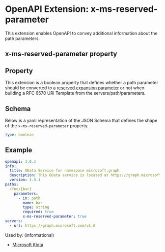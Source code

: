 # OpenAPI Extension: x-ms-reserved-parameter

This extension enables OpenAPI to convey additional information about the path parameters.

## x-ms-reserved-parameter property

## Property

This extension is a boolean property that defines whether a path parameter should be converted to a [reserved expansion parameter](https://www.rfc-editor.org/rfc/rfc6570#section-3.2.3) or not when building a RFC 6570 URI Template from the servers/path/parameters.

## Schema

Below is a yaml representation of the JSON Schema that defines the shape of the `x-ms-reserved-parameter` property.

```yaml
type: boolean
```

## Example

```yaml
openapi: 3.0.3
info:
  title: OData Service for namespace microsoft.graph
  description: This OData service is located at https://graph.microsoft.com/v1.0
  version: 1.0.1
paths:
  /foo/{bar}
    parameters:
      - in: path
        name: bar
        type: string
        required: true
        x-ms-reserved-parameter: true
servers:
  - url: https://graph.microsoft.com/v1.0
```

Used by: (informational)

* [Microsoft Kiota](https://aka.ms/kiota)
